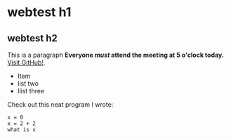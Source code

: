 # webtest h1

## webtest h2

This is a paragraph **Everyone _must_ attend the meeting at 5 o'clock today.** [Visit GitHub!](www.github.com).

* Item
* list two
* llist three

Check out this neat program I wrote:

```
x = 0
x = 2 + 2
what is x
```